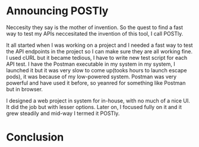 # Announcing POSTly

Neccesity they say is the mother of invention. So the quest to find a fast way to test my APIs neccesitated the invention of this tool, I call POSTly.

It all started when I was working on a project and I needed a fast way to test the API endpoints in the project so I can make sure they are all working fine. I used cURL but it became tedious, I have to write new test script for each API test. I have the Postman executable in my system in my system, I launched it but it was very slow to come up(tooks hours to launch escape pods), it was because of my low-powered system. Postman was very powerful and have used it before, so yeanred for something like Postman but in browser.

I  designed a web project in system for in-house, with no much of a nice UI. It did the job but with lesser options. Later on, I focused fully on it and it grew steadily and mid-way I termed it POSTly.

# Conclusion

